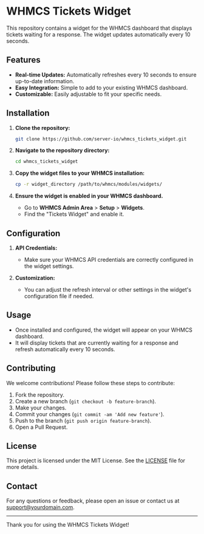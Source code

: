 # WHMCS Tickets Widget

This repository contains a widget for the WHMCS dashboard that displays tickets waiting for a response. The widget updates automatically every 10 seconds.

## Features

- **Real-time Updates:** Automatically refreshes every 10 seconds to ensure up-to-date information.
- **Easy Integration:** Simple to add to your existing WHMCS dashboard.
- **Customizable:** Easily adjustable to fit your specific needs.

## Installation

1. **Clone the repository:**

    ```bash
    git clone https://github.com/server-io/whmcs_tickets_widget.git
    ```

2. **Navigate to the repository directory:**

    ```bash
    cd whmcs_tickets_widget
    ```

3. **Copy the widget files to your WHMCS installation:**

    ```bash
    cp -r widget_directory /path/to/whmcs/modules/widgets/
    ```

4. **Ensure the widget is enabled in your WHMCS dashboard.** 
   - Go to **WHMCS Admin Area** > **Setup** > **Widgets**.
   - Find the "Tickets Widget" and enable it.

## Configuration

1. **API Credentials:**
   - Make sure your WHMCS API credentials are correctly configured in the widget settings.

2. **Customization:**
   - You can adjust the refresh interval or other settings in the widget's configuration file if needed.

## Usage

- Once installed and configured, the widget will appear on your WHMCS dashboard.
- It will display tickets that are currently waiting for a response and refresh automatically every 10 seconds.

## Contributing

We welcome contributions! Please follow these steps to contribute:

1. Fork the repository.
2. Create a new branch (`git checkout -b feature-branch`).
3. Make your changes.
4. Commit your changes (`git commit -am 'Add new feature'`).
5. Push to the branch (`git push origin feature-branch`).
6. Open a Pull Request.

## License

This project is licensed under the MIT License. See the [LICENSE](LICENSE) file for more details.

## Contact

For any questions or feedback, please open an issue or contact us at [support@yourdomain.com](mailto:support@yourdomain.com).

---

Thank you for using the WHMCS Tickets Widget!
